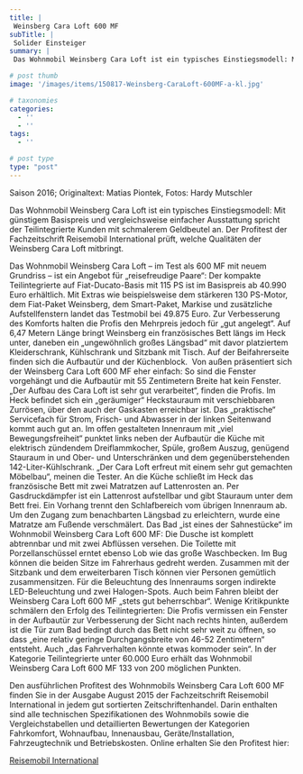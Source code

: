 ```yaml
---
title: |
 Weinsberg Cara Loft 600 MF
subTitle: |
 Solider Einsteiger
summary: |
 Das Wohnmobil Weinsberg Cara Loft ist ein typisches Einstiegsmodell: Mit günstigem Basispreis und vergleichsweise einfacher Ausstattung spricht der Teilintegrierte Kunden mit schmalerem Geldbeutel an. Der Profitest der Fachzeitschrift Reisemobil International prüft, welche Qualitäten der Weinsberg Cara Loft mitbringt.

# post thumb
image: '/images/items/150817-Weinsberg-CaraLoft-600MF-a-kl.jpg'

# taxonomies
categories: 
  - ''
  - ''
tags:
  - ''

# post type
type: "post"
---
```


Saison 2016; Originaltext: Matias Piontek, Fotos: Hardy Mutschler  

Das Wohnmobil Weinsberg Cara Loft ist ein typisches Einstiegsmodell: Mit günstigem Basispreis und vergleichsweise einfacher Ausstattung spricht der Teilintegrierte Kunden mit schmalerem Geldbeutel an. Der Profitest der Fachzeitschrift Reisemobil International prüft, welche Qualitäten der Weinsberg Cara Loft mitbringt.  

Das Wohnmobil Weinsberg Cara Loft – im Test als 600 MF mit neuem Grundriss – ist ein Angebot für „reisefreudige Paare“: Der kompakte Teilintegrierte auf Fiat-Ducato-Basis mit 115 PS ist im Basispreis ab 40.990 Euro erhältlich. Mit Extras wie beispielsweise dem stärkeren 130 PS-Motor, dem Fiat-Paket Weinsberg, dem Smart-Paket, Markise und zusätzliche Aufstellfenstern landet das Testmobil bei 49.875 Euro. Zur Verbesserung des Komforts halten die Profis den Mehrpreis jedoch für „gut angelegt“. Auf 6,47 Metern Länge bringt Weinsberg ein französisches Bett längs im Heck unter, daneben ein „ungewöhnlich großes Längsbad“ mit davor platziertem Kleiderschrank, Kühlschrank und Sitzbank mit Tisch. Auf der Beifahrerseite finden sich die Aufbautür und der Küchenblock.  Von außen präsentiert sich der Weinsberg Cara Loft 600 MF eher einfach: So sind die Fenster vorgehängt und die Aufbautür mit 55 Zentimetern Breite hat kein Fenster. „Der Aufbau des Cara Loft ist sehr gut verarbeitet“, finden die Profis. Im Heck befindet sich ein „geräumiger“ Heckstauraum mit verschiebbaren Zurrösen, über den auch der Gaskasten erreichbar ist. Das „praktische“ Servicefach für Strom, Frisch- und Abwasser in der linken Seitenwand kommt auch gut an. Im offen gestalteten Innenraum mit „viel Bewegungsfreiheit“ punktet links neben der Aufbautür die Küche mit elektrisch zündendem Dreiflammkocher, Spüle, großem Auszug, genügend Stauraum in und Ober- und Unterschränken und dem gegenüberstehenden 142-Liter-Kühlschrank. „Der Cara Loft erfreut mit einem sehr gut gemachten Möbelbau“, meinen die Tester. An die Küche schließt im Heck das französische Bett mit zwei Matratzen auf Lattenrosten an. Per Gasdruckdämpfer ist ein Lattenrost aufstellbar und gibt Stauraum unter dem Bett frei. Ein Vorhang trennt den Schlafbereich vom übrigen Innenraum ab. Um den Zugang zum benachbarten Längsbad zu erleichtern, wurde eine Matratze am Fußende verschmälert. Das Bad „ist eines der Sahnestücke“ im Wohnmobil Weinsberg Cara Loft 600 MF: Die Dusche ist komplett abtrennbar und mit zwei Abflüssen versehen. Die Toilette mit Porzellanschüssel erntet ebenso Lob wie das große Waschbecken. Im Bug können die beiden Sitze im Fahrerhaus gedreht werden. Zusammen mit der Sitzbank und dem erweiterbaren Tisch können vier Personen gemütlich zusammensitzen. Für die Beleuchtung des Innenraums sorgen indirekte LED-Beleuchtung und zwei Halogen-Spots. Auch beim Fahren bleibt der Weinsberg Cara Loft 600 MF „stets gut beherrschbar“. Wenige Kritikpunkte schmälern den Erfolg des Teilintegrierten: Die Profis vermissen ein Fenster in der Aufbautür zur Verbesserung der Sicht nach rechts hinten, außerdem ist die Tür zum Bad bedingt durch das Bett nicht sehr weit zu öffnen, so dass „eine relativ geringe Durchgangsbreite von 46-52 Zentimetern“ entsteht. Auch „das Fahrverhalten könnte etwas kommoder sein“. In der Kategorie Teilintegrierte unter 60.000 Euro erhält das Wohnmobil Weinsberg Cara Loft 600 MF 133 von 200 möglichen Punkten.  

Den ausführlichen Profitest des Wohnmobils Weinsberg Cara Loft 600 MF finden Sie in der Ausgabe August 2015 der Fachzeitschrift Reisemobil International in jedem gut sortierten Zeitschriftenhandel. Darin enthalten sind alle technischen Spezifikationen des Wohnmobils sowie die Vergleichstabellen und detaillierten Bewertungen der Kategorien Fahrkomfort, Wohnaufbau, Innenausbau, Geräte/Installation, Fahrzeugtechnik und Betriebskosten. Online erhalten Sie den Profitest hier:  

[Reisemobil International](http://www.reisemobil-international.de)  